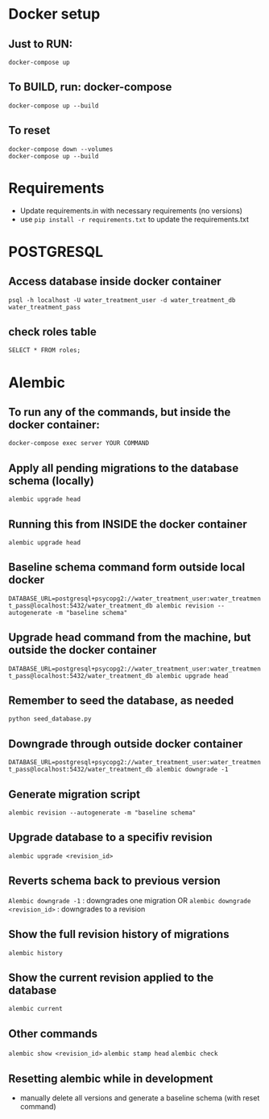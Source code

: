 # Docker setup

## Just to RUN:
`docker-compose up`

## To BUILD, run: docker-compose
`docker-compose up --build`

## To reset
```
docker-compose down --volumes
docker-compose up --build
```

# Requirements
- Update requirements.in with necessary requirements (no versions)
- use `pip install -r requirements.txt` to update the requirements.txt


# POSTGRESQL

## Access database inside docker container
`psql -h localhost -U water_treatment_user -d water_treatment_db `
`water_treatment_pass`
## check roles table
`SELECT * FROM roles;`

# Alembic

## To run any of the commands, but inside the docker container:
`docker-compose exec server YOUR COMMAND`

## Apply all pending migrations to the database schema (locally)
`alembic upgrade head`

## Running this from INSIDE the docker container
`alembic upgrade head`

## Baseline schema command form outside local docker
`DATABASE_URL=postgresql+psycopg2://water_treatment_user:water_treatment_pass@localhost:5432/water_treatment_db alembic revision --autogenerate -m "baseline schema"`

## Upgrade head command from the machine, but outside the docker container
`DATABASE_URL=postgresql+psycopg2://water_treatment_user:water_treatment_pass@localhost:5432/water_treatment_db alembic upgrade head`

## Remember to seed the database, as needed
`python seed_database.py`

## Downgrade through outside docker container
`DATABASE_URL=postgresql+psycopg2://water_treatment_user:water_treatment_pass@localhost:5432/water_treatment_db alembic downgrade -1`


## Generate migration script
`alembic revision --autogenerate -m "baseline schema"`

## Upgrade database to a specifiv revision
`alembic upgrade <revision_id>`

## Reverts schema back to previous version
`Alembic downgrade -1` : downgrades one migration
OR
`alembic downgrade <revision_id>` : downgrades to a revision

## Show the full revision history of migrations
`alembic history`

## Show the current revision applied to the database
`alembic current`

## Other commands
`alembic show <revision_id>`
`alembic stamp head`
`alembic check`

## Resetting alembic while in development  
- manually delete all versions and generate a baseline schema (with reset command)